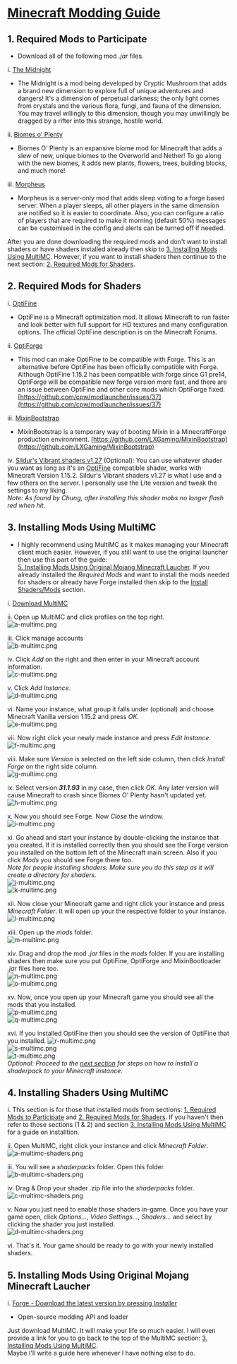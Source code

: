 # <ins>Minecraft Modding Guide</ins>  

## 1. Required Mods to Participate  
* Download all of the following mod _\.jar_ files.  

i. [The Midnight](https://www.curseforge.com/minecraft/mc-mods/the-midnight/files/2942601)  
* The Midnight is a mod being developed by Cryptic Mushroom that adds a brand new dimension to explore full of unique adventures and dangers\! It's a dimension of perpetual darkness; the only light comes from crystals and the various flora, fungi, and fauna of the dimension\. You may travel willingly to this dimension, though you may unwillingly be dragged by a rifter into this strange, hostile world\.  

ii. [Biomes o' Plenty](https://www.curseforge.com/minecraft/mc-mods/biomes-o-plenty/files/2887034)  
* Biomes O' Plenty is an expansive biome mod for Minecraft that adds a slew of new, unique biomes to the Overworld and Nether!  To go along with the new biomes, it adds new plants, flowers, trees, building blocks, and much more\!  

iii. [Morpheus](https://www.curseforge.com/minecraft/mc-mods/morpheus/files/2898972)  
* Morpheus is a server\-only mod that adds sleep voting to a forge based server\. When a player sleeps, all other players in the same dimension are notified so it is easier to coordinate\. Also, you can configure a ratio of players that are required to make it morning \(default 50%\) messages can be customised in the config and alerts can be turned off if needed\.  

After you are done downloading the required mods and don't want to install shaders or have shaders installed already then skip to [3\. Installing Mods Using MultiMC](#3-installing-mods-using-multimc)\. However, if you want to install shaders then continue to the next section: [2\. Required Mods for Shaders](#2-required-mods-for-shaders)\.  

## 2. Required Mods for Shaders  
i. [OptiFine](https://optifine.net/adloadx?f=preview_OptiFine_1.15.2_HD_U_G1_pre16.jar)  
* OptiFine is a Minecraft optimization mod\. It allows Minecraft to run faster and look better with full support for HD textures and many configuration options\. The official OptiFine description is on the Minecraft Forums\.  

ii. [OptiForge](https://www.curseforge.com/minecraft/mc-mods/optiforge/files/2947809)  
* This mod can make OptiFine to be compatible with Forge\. This is an alternative before OptiFine has been officially compatible with Forge\. Although OptiFine 1\.15\.2 has been compatible with forge since G1 pre14, OptiForge will be compatible new forge version more fast, and there are an issue between OptiFine and other core mods which OptiForge fixed: [https://github.com/cpw/modlauncher/issues/37](https://github.com/cpw/modlauncher/issues/37)  

iii. [MixinBootstrap](https://www.curseforge.com/minecraft/mc-mods/mixinbootstrap/files/2939224)  
* MixinBootstrap is a temporary way of booting Mixin in a MinecraftForge production environment\. [https://github.com/LXGaming/MixinBootstrap](https://github.com/LXGaming/MixinBootstrap)  

iv. [Sildur's Vibrant shaders v1\.27](https://sildurs-shaders.github.io/downloads) \(Optional\): You can use whatever shader you want as long as it's an [OptiFine](https://optifine.net/adloadx?f=preview_OptiFine_1.15.2_HD_U_G1_pre16.jar) compatible shader, works with Minecraft Version 1\.15\.2\. Sildur's Vibrant shaders v1\.27 is what I use and a few others on the server\. I personally use the Lite version and tweak the settings to my liking\.  
_Note: As found by Chung, after installing this shader mobs no longer flash red when hit\._

## 3. Installing Mods Using MultiMC  
* I highly recommend using MultiMC as it makes managing your Minecraft client much easier. However, if you still want to use the original launcher then use this part of the guide:  
[5\. Installing Mods Using Original Mojang Minecraft Laucher](#5-installing-mods-using-original-mojang-minecraft-laucher)\. If you already installed the _Required Mods_ and want to install the mods needed for shaders or already have Forge installed then skip to the [Install Shaders/Mods](#install-shaders) section\.  

i. [Download MultiMC](https://multimc.org/#Download)  

ii. Open up MultiMC and click profiles on the top right\.  
![a-multimc.png](/screenshots/multimc/a-multimc.png)  

iii. Click manage accounts  
![b-multimc.png](/screenshots/multimc/b-multimc.png)  

iv. Click _Add_ on the right and then enter in your Minecraft account information\.  
![c-multimc.png](/screenshots/multimc/c-multimc.png)  

v. Click _Add Instance_\.  
![d-multimc.png](/screenshots/multimc/d-multimc.png)  

vi. Name your instance, what group it falls under \(optional\) and choose Minecraft Vanilla version 1\.15\.2 and press _OK_\.  
![e-multimc.png](/screenshots/multimc/e-multimc.png)  

vii. Now right click your newly made instance and press _Edit Instance_\.  
![f-multimc.png](/screenshots/multimc/f-multimc.png)  

viii. Make sure _Version_ is selected on the left side column, then click _Install Forge_ on the right side column\.  
![g-multimc.png](/screenshots/multimc/g-multimc.png)  

ix. Select version _**31\.1\.93**_ in my case, then click _OK_\. Any later version will cause Minecraft to crash since Biomes O' Plenty hasn't updated yet.  
![h-multimc.png](/screenshots/multimc/h-multimc.png)  

x. Now you should see Forge. Now _Close_ the window\.  
![i-multimc.png](/screenshots/multimc/i-multimc.png)  

xi. Go ahead and start your instance by double\-clicking the instance that you created\. If it is installed correctly then you should see the Forge version you installed on the bottom left of the Minecraft main screen\. Also if you click _Mods_ you should see Forge there too\.  
_Note for people installing shaders: Make sure you do this step as it will create a directory for shaders\._  
![j-multimc.png](/screenshots/multimc/j-multimc.png)   
![k-multimc.png](/screenshots/multimc/k-multimc.png)  

<a name="install-shaders"></a><a name="install-mods"></a>
xii. Now close your Minecraft game and right click your instance and press _Minecraft Folder_\. It will open up your the respective folder to your instance\.  
![l-multimc.png](/screenshots/multimc/l-multimc.png)  

xiii. Open up the _mods_ folder\.  
![m-multimc.png](/screenshots/multimc/m-multimc.png)  

xiv. Drag and drop the mod _\.jar_ files in the _mods_ folder\. If you are installing shaders then make sure you put OptiFine, OptiForge and MixinBootloader _\.jar_ files here too\.  
![n-multimc.png](/screenshots/multimc/n-multimc.png)  
![o-multimc.png](/screenshots/multimc/o-multimc.png)  

xv. Now, once you open up your Minecraft game you should see all the mods that you installed\.  
![p-multimc.png](/screenshots/multimc/p-multimc.png)  
![q-multimc.png](/screenshots/multimc/q-multimc.png)  

xvi. If you installed OptiFine then you should see the version of OptiFine that you installed\.
![r-multimc.png](/screenshots/multimc/r-multimc.png)  
![s-multimc.png](/screenshots/multimc/s-multimc.png)  
![t-multimc.png](/screenshots/multimc/t-multimc.png)  
_Optional: Proceed to the [next section](#4-installing-shaders-using-multimc) for steps on how to install a shaderpack to your Minecraft instance\._

## 4. Installing Shaders Using MultiMC
i. This section is for those that installed mods from sections: [1\. Required Mods to Participate](#1-required-mods-to-participate) and [2\. Required Mods for Shaders](#2-required-mods-for-shaders). If you haven't then refer to those sections \(1 & 2\) and section [3\. Installing Mods Using MultiMC](#3-installing-mods-using-multimc) for a guide on installtion\.  

ii. Open MultiMC, right click your instance and click _Minecraft Folder_\.  
![a-multimc-shaders.png](/screenshots/multimc/shaders/a-multimc-shaders.png)  

iii. You will see a _shaderpacks_ folder\. Open this folder\.  
![b-multimc-shaders.png](/screenshots/multimc/shaders/b-multimc-shaders.png)  

iv. Drag & Drop your shader \.zip file into the _shaderpacks_ folder\.  
![c-multimc-shaders.png](/screenshots/multimc/shaders/c-multimc-shaders.png)  

v. Now you just need to enable those shaders in\-game\. Once you have your game open, click _Options\.\.\._, _Video Settings\.\.\._, _Shaders\.\.\._ and select by clicking the shader you just installed\.  
![d-multimc-shaders.png](/screenshots/multimc/shaders/d-multimc-shaders.png)  

vi. That's it. Your game should be ready to go with your newly installed shaders\.

## 5. Installing Mods Using Original Mojang Minecraft Laucher  

i. [Forge - Download the latest version by pressing _Installer_](http://files.minecraftforge.net)  
* Open-source modding API and loader

Just download MultiMC\. It will make your life so much easier\. I will even provide a link for you to go back to the top of the MultiMC section: [3\. Installing Mods Using MultiMC](#3-installing-mods-using-multimc)\.  
Maybe I'll write a guide here whenever I have nothing else to do\.  
